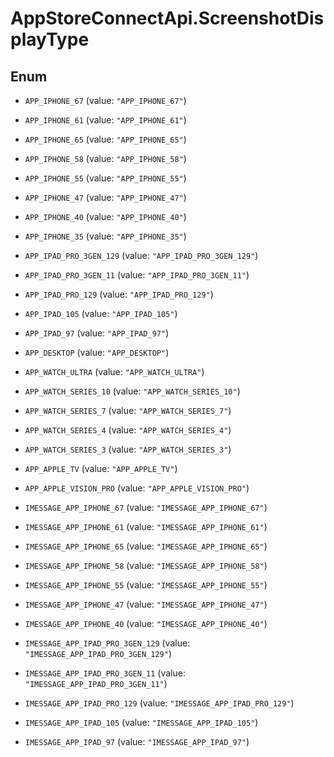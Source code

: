 # AppStoreConnectApi.ScreenshotDisplayType

## Enum


* `APP_IPHONE_67` (value: `"APP_IPHONE_67"`)

* `APP_IPHONE_61` (value: `"APP_IPHONE_61"`)

* `APP_IPHONE_65` (value: `"APP_IPHONE_65"`)

* `APP_IPHONE_58` (value: `"APP_IPHONE_58"`)

* `APP_IPHONE_55` (value: `"APP_IPHONE_55"`)

* `APP_IPHONE_47` (value: `"APP_IPHONE_47"`)

* `APP_IPHONE_40` (value: `"APP_IPHONE_40"`)

* `APP_IPHONE_35` (value: `"APP_IPHONE_35"`)

* `APP_IPAD_PRO_3GEN_129` (value: `"APP_IPAD_PRO_3GEN_129"`)

* `APP_IPAD_PRO_3GEN_11` (value: `"APP_IPAD_PRO_3GEN_11"`)

* `APP_IPAD_PRO_129` (value: `"APP_IPAD_PRO_129"`)

* `APP_IPAD_105` (value: `"APP_IPAD_105"`)

* `APP_IPAD_97` (value: `"APP_IPAD_97"`)

* `APP_DESKTOP` (value: `"APP_DESKTOP"`)

* `APP_WATCH_ULTRA` (value: `"APP_WATCH_ULTRA"`)

* `APP_WATCH_SERIES_10` (value: `"APP_WATCH_SERIES_10"`)

* `APP_WATCH_SERIES_7` (value: `"APP_WATCH_SERIES_7"`)

* `APP_WATCH_SERIES_4` (value: `"APP_WATCH_SERIES_4"`)

* `APP_WATCH_SERIES_3` (value: `"APP_WATCH_SERIES_3"`)

* `APP_APPLE_TV` (value: `"APP_APPLE_TV"`)

* `APP_APPLE_VISION_PRO` (value: `"APP_APPLE_VISION_PRO"`)

* `IMESSAGE_APP_IPHONE_67` (value: `"IMESSAGE_APP_IPHONE_67"`)

* `IMESSAGE_APP_IPHONE_61` (value: `"IMESSAGE_APP_IPHONE_61"`)

* `IMESSAGE_APP_IPHONE_65` (value: `"IMESSAGE_APP_IPHONE_65"`)

* `IMESSAGE_APP_IPHONE_58` (value: `"IMESSAGE_APP_IPHONE_58"`)

* `IMESSAGE_APP_IPHONE_55` (value: `"IMESSAGE_APP_IPHONE_55"`)

* `IMESSAGE_APP_IPHONE_47` (value: `"IMESSAGE_APP_IPHONE_47"`)

* `IMESSAGE_APP_IPHONE_40` (value: `"IMESSAGE_APP_IPHONE_40"`)

* `IMESSAGE_APP_IPAD_PRO_3GEN_129` (value: `"IMESSAGE_APP_IPAD_PRO_3GEN_129"`)

* `IMESSAGE_APP_IPAD_PRO_3GEN_11` (value: `"IMESSAGE_APP_IPAD_PRO_3GEN_11"`)

* `IMESSAGE_APP_IPAD_PRO_129` (value: `"IMESSAGE_APP_IPAD_PRO_129"`)

* `IMESSAGE_APP_IPAD_105` (value: `"IMESSAGE_APP_IPAD_105"`)

* `IMESSAGE_APP_IPAD_97` (value: `"IMESSAGE_APP_IPAD_97"`)


